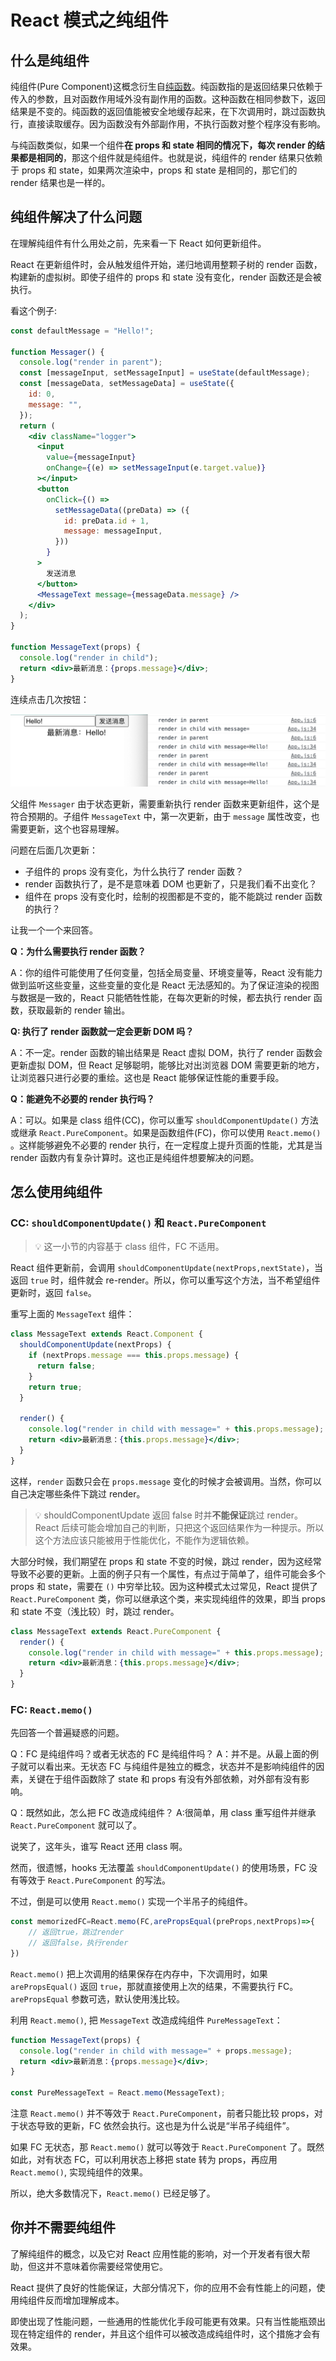 # React 模式之纯组件

## 什么是纯组件

纯组件(Pure Component)这概念衍生自[纯函数](https://en.wikipedia.org/wiki/Pure_function)。纯函数指的是返回结果只依赖于传入的参数，且对函数作用域外没有副作用的函数。这种函数在相同参数下，返回结果是不变的。纯函数的返回值能被安全地缓存起来，在下次调用时，跳过函数执行，直接读取缓存。因为函数没有外部副作用，不执行函数对整个程序没有影响。

与纯函数类似，如果一个组件**在 props 和 state 相同的情况下，每次 render 的结果都是相同的**，那这个组件就是纯组件。也就是说，纯组件的 render 结果只依赖于 props 和 state，如果两次渲染中，props 和 state 是相同的，那它们的 render 结果也是一样的。

## 纯组件解决了什么问题

在理解纯组件有什么用处之前，先来看一下 React 如何更新组件。

React 在更新组件时，会从触发组件开始，递归地调用整颗子树的 render 函数，构建新的虚拟树。即使子组件的 props 和 state 没有变化，render 函数还是会被执行。

看这个例子:

```jsx
const defaultMessage = "Hello!";

function Messager() {
  console.log("render in parent");
  const [messageInput, setMessageInput] = useState(defaultMessage);
  const [messageData, setMessageData] = useState({
    id: 0,
    message: "",
  });
  return (
    <div className="logger">
      <input
        value={messageInput}
        onChange={(e) => setMessageInput(e.target.value)}
      ></input>
      <button
        onClick={() =>
          setMessageData((preData) => ({
            id: preData.id + 1,
            message: messageInput,
          }))
        }
      >
        发送消息
      </button>
      <MessageText message={messageData.message} />
    </div>
  );
}

function MessageText(props) {
  console.log("render in child");
  return <div>最新消息：{props.message}</div>;
}
```

连续点击几次按钮：

![](./images/react-messager.png)

父组件 `Messager` 由于状态更新，需要重新执行 render 函数来更新组件，这个是符合预期的。子组件 `MessageText` 中，第一次更新，由于 `message` 属性改变，也需要更新，这个也容易理解。

问题在后面几次更新：

- 子组件的 props 没有变化，为什么执行了 render 函数？
- render 函数执行了，是不是意味着 DOM 也更新了，只是我们看不出变化？
- 组件在 props 没有变化时，绘制的视图都是不变的，能不能跳过 render 函数的执行？

让我一个一个来回答。

**Q：为什么需要执行 render 函数？**

A：你的组件可能使用了任何变量，包括全局变量、环境变量等，React 没有能力做到监听这些变量，这些变量的变化是 React 无法感知的。为了保证渲染的视图与数据是一致的，React 只能牺牲性能，在每次更新的时候，都去执行 render 函数，获取最新的 render 输出。

**Q: 执行了 render 函数就一定会更新 DOM 吗？**

A：不一定。render 函数的输出结果是 React 虚拟 DOM，执行了 render 函数会更新虚拟 DOM，但 React 足够聪明，能够比对出浏览器 DOM 需要更新的地方，让浏览器只进行必要的重绘。这也是 React 能够保证性能的重要手段。

**Q：能避免不必要的 render 执行吗？**

A：可以。如果是 class 组件(CC)，你可以重写 `shouldComponentUpdate()` 方法或继承 `React.PureComponent`。如果是函数组件(FC)，你可以使用 `React.memo()` 。这样能够避免不必要的 render 执行，在一定程度上提升页面的性能，尤其是当 render 函数内有复杂计算时。这也正是纯组件想要解决的问题。

## 怎么使用纯组件

### CC: `shouldComponentUpdate()` 和 `React.PureComponent`

> 💡 这一小节的内容基于 class 组件，FC 不适用。

React 组件更新前，会调用 `shouldComponentUpdate(nextProps,nextState)`，当返回 `true` 时，组件就会 re-render。所以，你可以重写这个方法，当不希望组件更新时，返回 `false`。

重写上面的 `MessageText` 组件：

```jsx
class MessageText extends React.Component {
  shouldComponentUpdate(nextProps) {
    if (nextProps.message === this.props.message) {
      return false;
    }
    return true;
  }

  render() {
    console.log("render in child with message=" + this.props.message);
    return <div>最新消息：{this.props.message}</div>;
  }
}
```

这样，`render` 函数只会在 `props.message` 变化的时候才会被调用。当然，你可以自己决定哪些条件下跳过 render。

> 💡 shouldComponentUpdate 返回 false 时并**不能保证**跳过 render。React 后续可能会增加自己的判断，只把这个返回结果作为一种提示。所以这个方法应该只能被用于性能优化，不能作为逻辑依赖。

大部分时候，我们期望在 props 和 state 不变的时候，跳过 render，因为这经常导致不必要的更新。上面的例子只有一个属性，有点过于简单了，组件可能会多个 props 和 state，需要在 `()` 中穷举比较。因为这种模式太过常见，React 提供了 `React.PureComponent` 类，你可以继承这个类，来实现纯组件的效果，即当 props 和 state 不变（浅比较）时，跳过 render。

```jsx
class MessageText extends React.PureComponent {
  render() {
    console.log("render in child with message=" + this.props.message);
    return <div>最新消息：{this.props.message}</div>;
  }
}
```

### FC: `React.memo()`

先回答一个普遍疑惑的问题。

Q：FC 是纯组件吗？或者无状态的 FC 是纯组件吗？
A：并不是。从最上面的例子就可以看出来。无状态 FC 与纯组件是独立的概念，状态并不是影响纯组件的因素，关键在于组件函数除了 state 和 props 有没有外部依赖，对外部有没有影响。

Q：既然如此，怎么把 FC 改造成纯组件？
A:很简单，用 class 重写组件并继承 `React.PureComponent` 就可以了。

说笑了，这年头，谁写 React 还用 class 啊。

然而，很遗憾，hooks 无法覆盖 `shouldComponentUpdate()` 的使用场景，FC 没有等效于 `React.PureComponent` 的写法。

不过，倒是可以使用 `React.memo()` 实现一个半吊子的纯组件。

```js
const memorizedFC=React.memo(FC,arePropsEqual(preProps,nextProps)=>{
    // 返回true，跳过render
    // 返回false，执行render
})
```

`React.memo()` 把上次调用的结果保存在内存中，下次调用时，如果 `arePropsEqual()` 返回 `true`，那就直接使用上次的结果，不需要执行 FC。`arePropsEqual` 参数可选，默认使用浅比较。

利用 `React.memo()`, 把 `MessageText` 改造成纯组件 `PureMessageText`：

```jsx
function MessageText(props) {
  console.log("render in child with message=" + props.message);
  return <div>最新消息：{props.message}</div>;
}

const PureMessageText = React.memo(MessageText);
```

注意 `React.memo()` 并不等效于 `React.PureComponent`，前者只能比较 props，对于状态导致的更新，FC 依然会执行。这也是为什么说是“半吊子纯组件”。

如果 FC 无状态，那 `React.memo()` 就可以等效于 `React.PureComponent` 了。既然如此，对有状态 FC，可以利用状态上移把 state 转为 props，再应用 `React.memo()`, 实现纯组件的效果。

所以，绝大多数情况下，`React.memo()` 已经足够了。

## 你并不需要纯组件

了解纯组件的概念，以及它对 React 应用性能的影响，对一个开发者有很大帮助，但这并不意味着你需要经常使用它。

React 提供了良好的性能保证，大部分情况下，你的应用不会有性能上的问题，使用纯组件反而增加理解成本。

即使出现了性能问题，一些通用的性能优化手段可能更有效果。只有当性能瓶颈出现在特定组件的 render，并且这个组件可以被改造成纯组件时，这个措施才会有效果。
